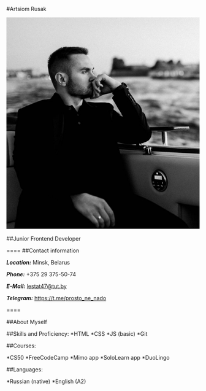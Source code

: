 #Artsiom Rusak

![photo](/photo.jpg "my photo")

##Junior Frontend Developer

====
##Contact information

***Location:*** Minsk, Belarus

***Phone:*** +375 29 375-50-74

***E-Mail:*** lestat47@tut.by

***Telegram:*** https://t.me/prosto_ne_nado

====

##About Myself

##Skills and Proficiency:
*HTML
*CSS
*JS (basic)
*Git


##Courses:

*CS50
*FreeCodeCamp
*Mimo app
*SoloLearn app
*DuoLingo


##Languages:

*Russian (native)
*English (A2)
